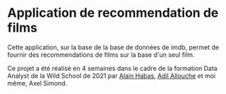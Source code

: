 # Application de recommendation de films

Cette application, sur la base de la base de données de imdb, permet de fournir des recommendations de films sur la base d'un seul film.

Ce projet a été réalisé en 4 semaines dans le cadre de la formation Data Analyst de la Wild School de 2021 par [Alain Habas](https://github.com/alainhabas "Alain habas"), [Adil Allouche](https://github.com/Adil-Allouche "Adil Allouche") et moi même, Axel Simond.

